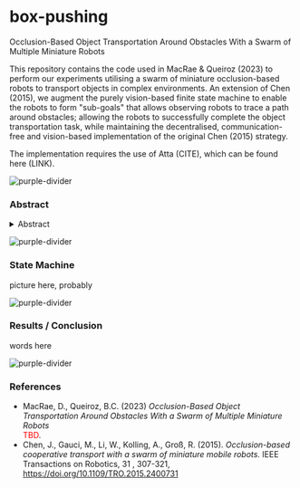 # box-pushing
Occlusion-Based Object Transportation Around Obstacles With a Swarm of Multiple Miniature Robots

This repository contains the code used in MacRae & Queiroz (2023) to perform our experiments utilising a swarm of miniature occlusion-based robots to transport objects in complex environments. An extension of Chen (2015), we augment the purely vision-based finite state machine to enable the robots to form "sub-goals" that allows observing robots to trace a path around obstacles; allowing the robots to successfully complete the object transportation task, while maintaining the decentralised, communication-free and vision-based implementation of the original Chen (2015) strategy.

The implementation requires the use of Atta (CITE), which can be found here (LINK). 



![purple-divider](https://user-images.githubusercontent.com/7065401/52071927-c1cd7100-2562-11e9-908a-dde91ba14e59.png)

### Abstract
<details>
<summary>Abstract</summary>
<br>
Swarm robotics utilises decentralised self-organising systems to form complex collective behaviours built from the bottom-up using individuals that have simple, yet limited, capabilities. Previous works have explored the use of swarm robotics for the task of transporting objects to a goal position. In this paper, we propose an improvement to an occlusion-based strategy for such a task that enables the strategy to work in environments where obstacles block the line-of-sight between the object and the goal. Our approach allows the robots to form sub-goals; allowing any member of the swarm to establish a wider range of visibility of the goal, ultimately forming a chain of sub-goals between the object and the goal position. We maintain the fully decentralised and communication-free nature of the original strategy. In three sets of simulated experiments, we demonstrate that our proposed approach allows a swarm of sufficient size to successfully transport objects around obstacles that occlude the goal from the starting position of the object, that this strategy is robust to different object shapes, and that our proposed changes do not reduce the performance of the strategy in environments where obstacles are not present.
</details>


![purple-divider](https://user-images.githubusercontent.com/7065401/52071927-c1cd7100-2562-11e9-908a-dde91ba14e59.png)


### State Machine

picture here, probably


![purple-divider](https://user-images.githubusercontent.com/7065401/52071927-c1cd7100-2562-11e9-908a-dde91ba14e59.png)



### Results / Conclusion 

words here 

![purple-divider](https://user-images.githubusercontent.com/7065401/52071927-c1cd7100-2562-11e9-908a-dde91ba14e59.png)

### References

- MacRae, D., Queiroz, B.C. (2023) _Occlusion-Based Object Transportation Around Obstacles With a Swarm of Multiple Miniature Robots_  
<span style="color:red">TBD</span>.
- Chen, J., Gauci, M., Li, W., Kolling, A., Groß, R. (2015). _Occlusion-based cooperative transport with a swarm of miniature mobile robots._ IEEE Transactions on Robotics, 31 , 307-321, https://doi.org/10.1109/TRO.2015.2400731



